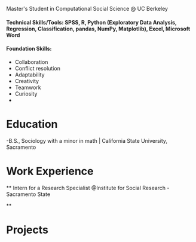 Master's Student in Computational Social Science @ UC Berkeley

#### Technical Skills/Tools: SPSS, R, Python (Exploratory Data Analysis, Regression, Classification, pandas, NumPy, Matplotlib), Excel, Microsoft Word 
 
#### Foundation Skills: 
  - Collaboration
  - Conflict resolution
  - Adaptability
  - Creativity
  - Teamwork
  - Curiosity
  - 

# Education
-B.S., Sociology with a minor in math | California State University, Sacramento

# Work Experience
** Intern for a Research Specialist @Institute for Social Research - Sacramento State  

**

# Projects
